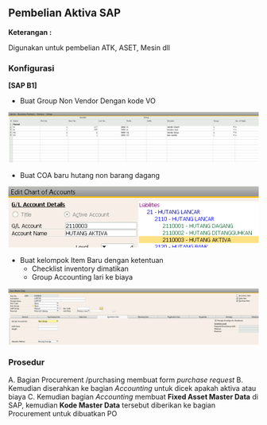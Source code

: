 ## Pembelian Aktiva SAP 

**Keterangan :**

Digunakan untuk pembelian ATK, ASET, Mesin dll



### Konfigurasi 

**[SAP B1]**

* Buat Group Non Vendor Dengan kode VO

![Vendor Numbering](img/vendor_numbering.png)



* Buat COA baru hutang non barang dagang

![Hutang Activa](img/coa_hutangactiva.png)



* Buat kelompok Item Baru dengan ketentuan 
    * Checklist inventory dimatikan
    * Group Accounting lari ke biaya

![Item Activa](img/item_activa.png)
 


### Prosedur

A. Bagian Procurement /purchasing membuat form _purchase request_
B. Kemudian diserahkan ke bagian _Accounting_ untuk dicek apakah aktiva atau biaya
C. Kemudian bagian _Accounting_ membuat **Fixed Asset Master Data** di SAP, kemudian **Kode Master Data** tersebut diberikan ke bagian Procurement untuk dibuatkan PO


